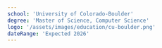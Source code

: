 ```yaml
---
school: 'University of Colorado-Boulder'
degree: 'Master of Science, Computer Science'
logo: '/assets/images/education/cu-boulder.png'
dateRange: 'Expected 2026'
---
```

